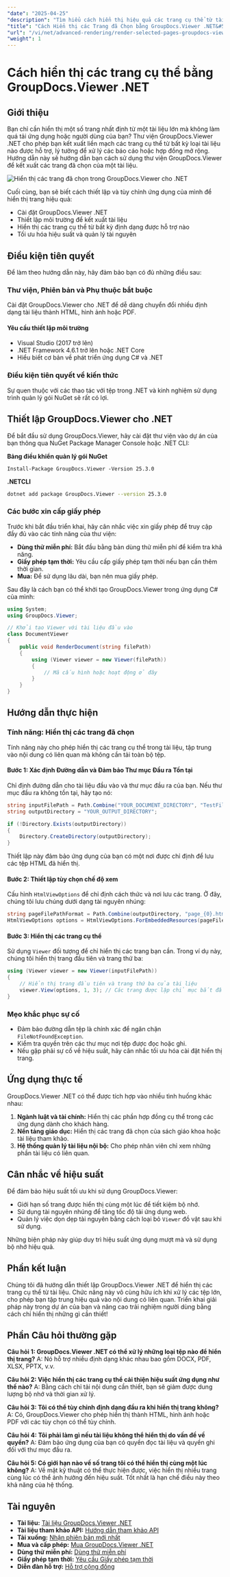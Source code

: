 ```yaml
---
"date": "2025-04-25"
"description": "Tìm hiểu cách hiển thị hiệu quả các trang cụ thể từ tài liệu bằng GroupDocs.Viewer .NET. Hướng dẫn này bao gồm cài đặt, thiết lập và ứng dụng thực tế."
"title": "Cách Hiển thị các Trang đã Chọn bằng GroupDocs.Viewer .NET&#58; Hướng dẫn Toàn diện dành cho Nhà phát triển"
"url": "/vi/net/advanced-rendering/render-selected-pages-groupdocs-viewer-net/"
"weight": 1
---
```


# Cách hiển thị các trang cụ thể bằng GroupDocs.Viewer .NET

## Giới thiệu

Bạn chỉ cần hiển thị một số trang nhất định từ một tài liệu lớn mà không làm quá tải ứng dụng hoặc người dùng của bạn? Thư viện GroupDocs.Viewer .NET cho phép bạn kết xuất liền mạch các trang cụ thể từ bất kỳ loại tài liệu nào được hỗ trợ, lý tưởng để xử lý các báo cáo hoặc hợp đồng mở rộng. Hướng dẫn này sẽ hướng dẫn bạn cách sử dụng thư viện GroupDocs.Viewer để kết xuất các trang đã chọn của một tài liệu.

![Hiển thị các trang đã chọn trong GroupDocs.Viewer cho .NET](/viewer/advanced-rendering/render-selected-pages.png)

Cuối cùng, bạn sẽ biết cách thiết lập và tùy chỉnh ứng dụng của mình để hiển thị trang hiệu quả:
- Cài đặt GroupDocs.Viewer .NET
- Thiết lập môi trường để kết xuất tài liệu
- Hiển thị các trang cụ thể từ bất kỳ định dạng được hỗ trợ nào
- Tối ưu hóa hiệu suất và quản lý tài nguyên

## Điều kiện tiên quyết

Để làm theo hướng dẫn này, hãy đảm bảo bạn có đủ những điều sau:

### Thư viện, Phiên bản và Phụ thuộc bắt buộc
Cài đặt GroupDocs.Viewer cho .NET để dễ dàng chuyển đổi nhiều định dạng tài liệu thành HTML, hình ảnh hoặc PDF.

#### Yêu cầu thiết lập môi trường
- Visual Studio (2017 trở lên)
- .NET Framework 4.6.1 trở lên hoặc .NET Core
- Hiểu biết cơ bản về phát triển ứng dụng C# và .NET

### Điều kiện tiên quyết về kiến thức
Sự quen thuộc với các thao tác với tệp trong .NET và kinh nghiệm sử dụng trình quản lý gói NuGet sẽ rất có lợi.

## Thiết lập GroupDocs.Viewer cho .NET

Để bắt đầu sử dụng GroupDocs.Viewer, hãy cài đặt thư viện vào dự án của bạn thông qua NuGet Package Manager Console hoặc .NET CLI:

**Bảng điều khiển quản lý gói NuGet**
```plaintext
Install-Package GroupDocs.Viewer -Version 25.3.0
```

**.NETCLI**
```bash
dotnet add package GroupDocs.Viewer --version 25.3.0
```

### Các bước xin cấp giấy phép
Trước khi bắt đầu triển khai, hãy cân nhắc việc xin giấy phép để truy cập đầy đủ vào các tính năng của thư viện:
- **Dùng thử miễn phí:** Bắt đầu bằng bản dùng thử miễn phí để kiểm tra khả năng.
- **Giấy phép tạm thời:** Yêu cầu cấp giấy phép tạm thời nếu bạn cần thêm thời gian.
- **Mua:** Để sử dụng lâu dài, bạn nên mua giấy phép.

Sau đây là cách bạn có thể khởi tạo GroupDocs.Viewer trong ứng dụng C# của mình:
```csharp
using System;
using GroupDocs.Viewer;

// Khởi tạo Viewer với tài liệu đầu vào
class DocumentViewer
{
    public void RenderDocument(string filePath)
    {
        using (Viewer viewer = new Viewer(filePath))
        {
            // Mã cấu hình hoặc hoạt động ở đây
        }
    }
}
```

## Hướng dẫn thực hiện

### Tính năng: Hiển thị các trang đã chọn
Tính năng này cho phép hiển thị các trang cụ thể trong tài liệu, tập trung vào nội dung có liên quan mà không cần tải toàn bộ tệp.

#### Bước 1: Xác định Đường dẫn và Đảm bảo Thư mục Đầu ra Tồn tại
Chỉ định đường dẫn cho tài liệu đầu vào và thư mục đầu ra của bạn. Nếu thư mục đầu ra không tồn tại, hãy tạo nó:
```csharp
string inputFilePath = Path.Combine("YOUR_DOCUMENT_DIRECTORY", "TestFiles.SAMPLE_DOCX");
string outputDirectory = "YOUR_OUTPUT_DIRECTORY";

if (!Directory.Exists(outputDirectory))
{
    Directory.CreateDirectory(outputDirectory);
}
```
Thiết lập này đảm bảo ứng dụng của bạn có một nơi được chỉ định để lưu các tệp HTML đã hiển thị.

#### Bước 2: Thiết lập tùy chọn chế độ xem
Cấu hình `HtmlViewOptions` để chỉ định cách thức và nơi lưu các trang. Ở đây, chúng tôi lưu chúng dưới dạng tài nguyên nhúng:
```csharp
string pageFilePathFormat = Path.Combine(outputDirectory, "page_{0}.html");
HtmlViewOptions options = HtmlViewOptions.ForEmbeddedResources(pageFilePathFormat);
```

#### Bước 3: Hiển thị các trang cụ thể
Sử dụng `Viewer` đối tượng để chỉ hiển thị các trang bạn cần. Trong ví dụ này, chúng tôi hiển thị trang đầu tiên và trang thứ ba:
```csharp
using (Viewer viewer = new Viewer(inputFilePath))
{
    // Hiển thị trang đầu tiên và trang thứ ba của tài liệu
    viewer.View(options, 1, 3); // Các trang được lập chỉ mục bắt đầu từ 1
}
```

### Mẹo khắc phục sự cố
- Đảm bảo đường dẫn tệp là chính xác để ngăn chặn `FileNotFoundException`.
- Kiểm tra quyền trên các thư mục nơi tệp được đọc hoặc ghi.
- Nếu gặp phải sự cố về hiệu suất, hãy cân nhắc tối ưu hóa cài đặt hiển thị trang.

## Ứng dụng thực tế
GroupDocs.Viewer .NET có thể được tích hợp vào nhiều tình huống khác nhau:
1. **Ngành luật và tài chính:** Hiển thị các phần hợp đồng cụ thể trong các ứng dụng dành cho khách hàng.
2. **Nền tảng giáo dục:** Hiển thị các trang đã chọn của sách giáo khoa hoặc tài liệu tham khảo.
3. **Hệ thống quản lý tài liệu nội bộ:** Cho phép nhân viên chỉ xem những phần tài liệu có liên quan.

## Cân nhắc về hiệu suất
Để đảm bảo hiệu suất tối ưu khi sử dụng GroupDocs.Viewer:
- Giới hạn số trang được hiển thị cùng một lúc để tiết kiệm bộ nhớ.
- Sử dụng tài nguyên nhúng để tăng tốc độ tải ứng dụng web.
- Quản lý việc dọn dẹp tài nguyên bằng cách loại bỏ `Viewer` đồ vật sau khi sử dụng.

Những biện pháp này giúp duy trì hiệu suất ứng dụng mượt mà và sử dụng bộ nhớ hiệu quả.

## Phần kết luận
Chúng tôi đã hướng dẫn thiết lập GroupDocs.Viewer .NET để hiển thị các trang cụ thể từ tài liệu. Chức năng này vô cùng hữu ích khi xử lý các tệp lớn, cho phép bạn tập trung hiệu quả vào nội dung có liên quan. Triển khai giải pháp này trong dự án của bạn và nâng cao trải nghiệm người dùng bằng cách chỉ hiển thị những gì cần thiết!

## Phần Câu hỏi thường gặp
**Câu hỏi 1: GroupDocs.Viewer .NET có thể xử lý những loại tệp nào để hiển thị trang?**
A: Nó hỗ trợ nhiều định dạng khác nhau bao gồm DOCX, PDF, XLSX, PPTX, v.v.

**Câu hỏi 2: Việc hiển thị các trang cụ thể cải thiện hiệu suất ứng dụng như thế nào?**
A: Bằng cách chỉ tải nội dung cần thiết, bạn sẽ giảm được dung lượng bộ nhớ và thời gian xử lý.

**Câu hỏi 3: Tôi có thể tùy chỉnh định dạng đầu ra khi hiển thị trang không?**
A: Có, GroupDocs.Viewer cho phép hiển thị thành HTML, hình ảnh hoặc PDF với các tùy chọn có thể tùy chỉnh.

**Câu hỏi 4: Tôi phải làm gì nếu tài liệu không thể hiển thị do vấn đề về quyền?**
A: Đảm bảo ứng dụng của bạn có quyền đọc tài liệu và quyền ghi đối với thư mục đầu ra.

**Câu hỏi 5: Có giới hạn nào về số trang tôi có thể hiển thị cùng một lúc không?**
A: Về mặt kỹ thuật có thể thực hiện được, việc hiển thị nhiều trang cùng lúc có thể ảnh hưởng đến hiệu suất. Tốt nhất là hạn chế điều này theo khả năng của hệ thống.

## Tài nguyên
- **Tài liệu:** [Tài liệu GroupDocs.Viewer .NET](https://docs.groupdocs.com/viewer/net/)
- **Tài liệu tham khảo API:** [Hướng dẫn tham khảo API](https://reference.groupdocs.com/viewer/net/)
- **Tải xuống:** [Nhận phiên bản mới nhất](https://releases.groupdocs.com/viewer/net/)
- **Mua và cấp phép:** [Mua GroupDocs.Viewer .NET](https://purchase.groupdocs.com/buy)
- **Dùng thử miễn phí:** [Dùng thử miễn phí](https://releases.groupdocs.com/viewer/net/)
- **Giấy phép tạm thời:** [Yêu cầu Giấy phép tạm thời](https://purchase.groupdocs.com/temporary-license/)
- **Diễn đàn hỗ trợ:** [Hỗ trợ cộng đồng](https://forum.groupdocs.com/c/viewer/9)